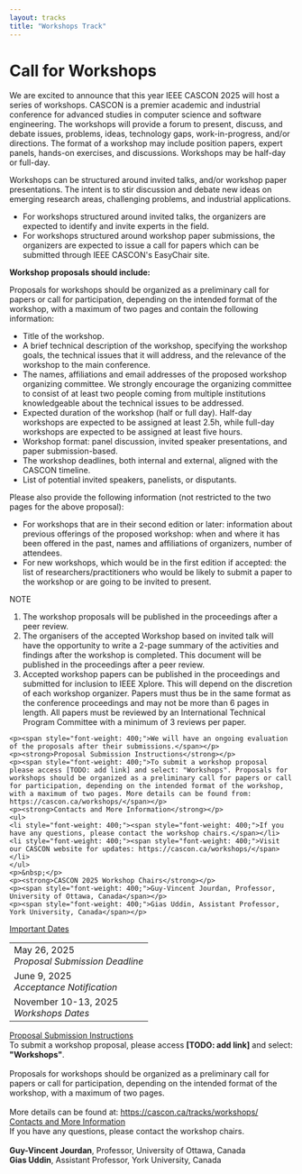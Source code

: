 ```yaml
---
layout: tracks
title: "Workshops Track"
---
```


<div id="content" class="container"><div class="row">

<!-- TITLE -->
<div class="col-sm-7">
  <div class="row">
    <div class="col-sm-12">
      <div class="page-header"><h1>Call for Workshops
</h1></div>
    </div>
  </div>

<!-- BODY-->
  <p><span style="font-weight: 400;">We are excited to announce that this year IEEE CASCON 2025 will host a series of workshops. CASCON is a premier academic and industrial conference for advanced studies in computer science and software engineering. The workshops will provide a forum to present, discuss, and debate issues, problems, ideas, technology gaps, work-in-progress, and/or directions. The format of a workshop may include position papers, expert panels, hands-on exercises, and discussions. Workshops may be half-day or full-day.</span></p>
    <p><span style="font-weight: 400;">Workshops can be structured around invited talks, and/or workshop paper presentations. The intent is to stir discussion and debate new ideas on emerging research areas, challenging problems, and industrial applications.</span></p>
    <ul>
    <li style="font-weight: 400;"><span style="font-weight: 400;">For workshops structured around invited talks, the organizers are expected to identify and invite experts in the field.</span></li>
    <li style="font-weight: 400;"><span style="font-weight: 400;">For workshops structured around workshop paper submissions, the organizers are expected to issue a call for papers which can be submitted through IEEE CASCON's EasyChair site.</span></li>
    </ul>
    <p><strong>Workshop proposals should include:</strong></p>
    <p><span style="font-weight: 400;">Proposals for workshops should be organized as a preliminary call for papers or call for participation, depending on the intended format of the workshop, with a maximum of two pages and contain the following information:</span></p>
    <ul>
    <li style="font-weight: 400;"><span style="font-weight: 400;">Title of the workshop.</span></li>
    <li style="font-weight: 400;"><span style="font-weight: 400;">A brief technical description of the workshop, specifying the workshop goals, the technical issues that it will address, and the relevance of the workshop to the main conference.</span></li>
    <li style="font-weight: 400;"><span style="font-weight: 400;">The names, affiliations and email addresses of the proposed workshop organizing committee. We strongly encourage the organizing committee to consist of at least two people coming from multiple institutions knowledgeable about the technical issues to be addressed.</span></li>
    <li style="font-weight: 400;"><span style="font-weight: 400;">Expected duration of the workshop (half or full day). Half-day workshops are expected to be assigned at least 2.5h, while full-day workshops are expected to be assigned at least five hours.</span></li>
    <li style="font-weight: 400;"><span style="font-weight: 400;">Workshop format: panel discussion, invited speaker presentations, and paper submission-based.</span></li>
    <li style="font-weight: 400;"><span style="font-weight: 400;">The workshop deadlines, both internal and external, aligned with the CASCON timeline.</span></li>
    <li style="font-weight: 400;"><span style="font-weight: 400;">List of potential invited speakers, panelists, or disputants.</span></li>
    </ul>
    <p><span style="font-weight: 400;">Please also provide the following information (not restricted to the two pages for the above proposal):</span></p>
    <ul>
    <li style="font-weight: 400;"><span style="font-weight: 400;">For workshops that are in their second edition or later: information about previous offerings of the proposed workshop: when and where it has been offered in the past, names and affiliations of organizers, number of attendees.</span></li>
    <li style="font-weight: 400;"><span style="font-weight: 400;">For new workshops, which would be in the first edition if accepted: the list of researchers/practitioners who would be likely to submit a paper to the workshop or are going to be invited to present.</span></li>
    </ul>
    <p><span style="font-weight: 400;">NOTE</span></p>
    <ol>
    <li style="font-weight: 400;"><span style="font-weight: 400;">The workshop proposals will be published in the proceedings after a peer review.</span></li>
    <li style="font-weight: 400;"><span style="font-weight: 400;">The organisers of the accepted Workshop based on invited talk will have the opportunity to write a 2-page summary of the activities and findings after the workshop is completed. This document will be published in the proceedings after a peer review.</span></li>
    <li style="font-weight: 400;"><span style="font-weight: 400;">Accepted workshop papers can be published in the proceedings and submitted for inclusion to IEEE Xplore. This will depend on the discretion of each workshop organizer. Papers must thus be in the same format as the conference proceedings and may not be more than 6 pages in length. All papers must be reviewed by an International Technical Program Committee with a minimum of 3 reviews per paper.</span></li>
    </ol>
   
    <p><span style="font-weight: 400;">We will have an ongoing evaluation of the proposals after their submissions.</span></p>
    <p><strong>Proposal Submission Instructions</strong></p>
    <p><span style="font-weight: 400;">To submit a workshop proposal please access [TODO: add link] and select: "Workshops". Proposals for workshops should be organized as a preliminary call for papers or call for participation, depending on the intended format of the workshop, with a maximum of two pages. More details can be found from: https://cascon.ca/workshops/</span></p>
    <p><strong>Contacts and More Information</strong></p>
    <ul>
    <li style="font-weight: 400;"><span style="font-weight: 400;">If you have any questions, please contact the workshop chairs.</span></li>
    <li style="font-weight: 400;"><span style="font-weight: 400;">Visit our CASCON website for updates: https://cascon.ca/workshops/</span></li>
    </ul>
    <p>&nbsp;</p>
    <p><strong>CASCON 2025 Workshop Chairs</strong></p>
    <p><span style="font-weight: 400;">Guy-Vincent Jourdan, Professor, University of Ottawa, Canada</span></p>
    <p><span style="font-weight: 400;">Gias Uddin, Assistant Professor, York University, Canada</span></p>

</div>
    

<!-- IMPORTANT DATES SIDEBAR -->
<div class="col-sm-4 col-sm-offset-1 sidebar">
    <div class="panel panel-primary">
        <div class="panel-heading clearfix">
            <div class="panel-title">
                <span class="glyphicon glyphicon-bullhorn"></span> 
                <a href="#" class="navigate">Important Dates</a>
            </div>
        </div>
        <table class="table table-hover" id="important-dates">
            <tr href="{{ site.baseurl }}/tracks/workshops" class="clickable-row">
                <td>May 26, 2025 <span title="" data-original-title="Timezone: AoE (UTC-12h)">
                    <small><span class="glyphicon glyphicon-time"></span></small></span><br>
                    <em class="text-primary">Proposal Submission Deadline</em>
                </td>
            </tr>
            <tr href="{{ site.baseurl }}/tracks/workshops" class="clickable-row">
                <td>June 9, 2025 <span title="" data-original-title="Timezone: AoE (UTC-12h)">
                    <small><span class="glyphicon glyphicon-time"></span></small></span><br>
                    <em class="text-primary">Acceptance Notification</em>
                </td>
            </tr>
            <tr href="{{ site.baseurl }}/tracks/workshops" class="clickable-row">
                <td>November 10-13, 2025 <span title="" data-original-title="Timezone: AoE (UTC-12h)">
                    <small><span class="glyphicon glyphicon-time"></span></small></span><br>
                    <em class="text-primary">Workshops Dates</em>
                </td>
            </tr>
        </table>
    </div> 
</div>


<!-- PROPOSAL SUBMISSION INSTRUCTIONS SIDEBAR -->
<div class="col-sm-4 col-sm-offset-1 sidebar">
    <div class="panel panel-primary">
        <div class="panel-heading clearfix">
            <div class="panel-title">
                <span class="glyphicon glyphicon-file"></span> 
                <a href="#" class="navigate">Proposal Submission Instructions</a>
            </div>
        </div>
        <div class="panel-body">
            To submit a workshop proposal, please access <strong>[TODO: add link]</strong> and select: <strong>"Workshops"</strong>.<br><br>
            Proposals for workshops should be organized as a preliminary call for papers or call for participation, depending on the intended format of the workshop, with a maximum of two pages.<br><br>
            More details can be found at: <a href="https://cascon.ca/tracks/workshops/" target="_blank">https://cascon.ca/tracks/workshops/</a>
        </div>
    </div> 
</div>

<!-- CONTACTS AND MORE INFORMATION SIDEBAR -->
<div class="col-sm-4 col-sm-offset-1 sidebar">
    <div class="panel panel-primary">
        <div class="panel-heading clearfix">
            <div class="panel-title">
                <span class="glyphicon glyphicon-earphone"></span> 
                <a href="#" class="navigate">Contacts and More Information</a>
            </div>
        </div>
        <div class="panel-body">
            If you have any questions, please contact the workshop chairs.<br><br>
            <strong>Guy-Vincent Jourdan</strong>, Professor, University of Ottawa, Canada<br>
            <strong>Gias Uddin</strong>, Assistant Professor, York University, Canada
        </div>
    </div> 
</div>


</div>
